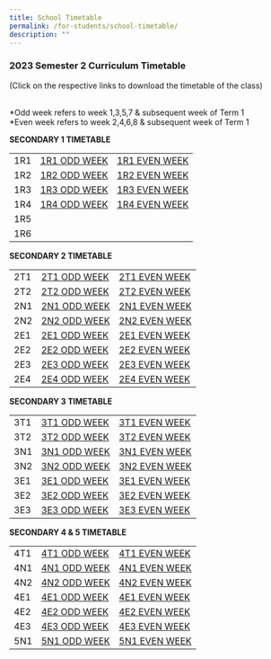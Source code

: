 ```yaml
---
title: School Timetable
permalink: /for-students/school-timetable/
description: ""
---
```

### 2023 Semester 2 Curriculum Timetable  

(Click on the respective links to download the timetable of&nbsp;the class)<br><br>

*Odd week refers to week 1,3,5,7 &amp; subsequent week of Term 1  <br>
*Even week refers to week 2,4,6,8 &amp; subsequent week of Term 1 

**SECONDARY 1 TIMETABLE**

|  |  |  |
|---|---|---|
| 1R1 | [1R1 ODD WEEK](/files/2306%201r1%20odd%20week.pdf) | [1R1 EVEN WEEK](/files/2306%201r1%20even%20week.pdf) |
| 1R2 | [1R2 ODD WEEK](/files/2306%201r2%20odd%20week.pdf) | [1R2 EVEN WEEK](/files/2306%201r2%20even%20week.pdf) |
| 1R3 | [1R3 ODD WEEK](/files/2306%201r3%20odd%20week.pdf) | [1R3 EVEN WEEK](/files/2306%201r3%20even%20week.pdf) |
| 1R4 | [1R4 ODD WEEK](/files/2306%201r4%20odd%20week.pdf) | [1R4 EVEN WEEK](/files/2306%201r4%20even%20week.pdf) |
| 1R5 |  |  |
| 1R6 |  |  |


**SECONDARY 2 TIMETABLE**

|  |  |  |
|---|---|---|
| 2T1 | [2T1 ODD WEEK](/files/2T1%20ODD%20WEEK.pdf) | [2T1 EVEN WEEK](/files/2T1%20EVEN%20WEEK.pdf) |
| 2T2 | [2T2 ODD WEEK](/files/2T2%20ODD%20WEEK.pdf) | [2T2 EVEN WEEK](/files/2T2%20EVEN%20WEEK.pdf) |
| 2N1 | [2N1 ODD WEEK](/files/2N1%20ODD%20WEEK.pdf) | [2N1 EVEN WEEK](/files/2N1%20EVEN%20WEEK.pdf) |
| 2N2 | [2N2 ODD WEEK](/files/2N2%20ODD%20WEEK.pdf) | [2N2 EVEN WEEK](/files/2N2%20EVEN%20WEEK.pdf) |
| 2E1 | [2E1 ODD WEEK](/files/2E1%20ODD%20WEEK.pdf) | [2E1 EVEN WEEK](/files/2E1%20EVEN%20WEEK.pdf) |
| 2E2 | [2E2 ODD WEEK](/files/2E2%20ODD%20WEEK.pdf) | [2E2 EVEN WEEK](/files/2E2%20EVEN%20WEEK.pdf) |
| 2E3 | [2E3 ODD WEEK](/files/2E3%20ODD%20WEEK.pdf) | [2E3 EVEN WEEK](/files/2E3%20EVEN%20WEEK.pdf) |
| 2E4 | [2E4 ODD WEEK](/files/2E4%20ODD%20WEEK.pdf) | [2E4 EVEN WEEK](/files/2E4%20EVEN%20WEEK.pdf) |

**SECONDARY 3 TIMETABLE**

|  |  |  |
|---|---|---|
| 3T1 | [3T1 ODD WEEK](/files/3T1%20ODD%20WEEK.pdf) | [3T1 EVEN WEEK](/files/3T1%20EVEN%20WEEK.pdf) |
| 3T2 | [3T2 ODD WEEK](/files/3T2%20ODD%20WEEK.pdf) | [3T2 EVEN WEEK](/files/3T2%20EVEN%20WEEK.pdf) |
| 3N1 | [3N1 ODD WEEK](/files/3N1%20ODD%20WEEK.pdf) | [3N1 EVEN WEEK](/files/3N1%20EVEN%20WEEK.pdf) |
| 3N2 | [3N2 ODD WEEK](/files/3N2%20ODD%20WEEK.pdf) | [3N2 EVEN WEEK](/files/3N2%20EVEN%20WEEK.pdf) |
| 3E1 | [3E1 ODD WEEK](/files/3E1%20ODD%20WEEK.pdf) | [3E1 EVEN WEEK](/files/3E1%20EVEN%20WEEK.pdf) |
| 3E2 | [3E2 ODD WEEK](/files/3E2%20ODD%20WEEK.pdf) | [3E2 EVEN WEEK](/files/3E2%20EVEN%20WEEK.pdf) |
| 3E3 | [3E3 ODD WEEK](/files/3E3%20ODD%20WEEK.pdf) | [3E3 EVEN WEEK](/files/3E3%20EVEN%20WEEK.pdf) |

**SECONDARY 4 &amp; 5 TIMETABLE**

|  |  |  |
|---|---|---|
| 4T1 | [4T1 ODD WEEK](/files/4T1%20ODD%20WEEK.pdf) | [4T1 EVEN WEEK](/files/4T1%20EVEN%20WEEK.pdf) |
| 4N1 | [4N1 ODD WEEK](/files/4N1%20ODD%20WEEK.pdf) | [4N1 EVEN WEEK](/files/4N1%20EVEN%20WEEK.pdf) |
| 4N2 | [4N2 ODD WEEK](/files/4N2%20ODD%20WEEK.pdf) | [4N2 EVEN WEEK](/files/4N2%20EVEN%20WEEK.pdf) |
| 4E1 | [4E1 ODD WEEK](/files/4E1%20ODD%20WEEK.pdf) | [4E1 EVEN WEEK](/files/4E1%20EVEN%20WEEK.pdf) |
| 4E2 | [4E2 ODD WEEK](/files/4E2%20ODD%20WEEK.pdf) | [4E2 EVEN WEEK](/files/4E2%20EVEN%20WEEK.pdf) |
| 4E3 | [4E3 ODD WEEK](/files/4E3%20ODD%20WEEK.pdf) | [4E3 EVEN WEEK](/files/4E3%20EVEN%20WEEK.pdf) |
| 5N1 | [5N1 ODD WEEK](/files/5N1%20ODD%20WEEK.pdf) | [5N1 EVEN WEEK](/files/5N1%20EVEN%20WEEK.pdf) |